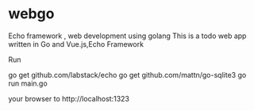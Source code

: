 # webgo
Echo framework , web development using golang
This is a todo web app written in Go and Vue.js,Echo Framework

Run

go get github.com/labstack/echo
go get github.com/mattn/go-sqlite3
go run main.go

your browser to http://localhost:1323
